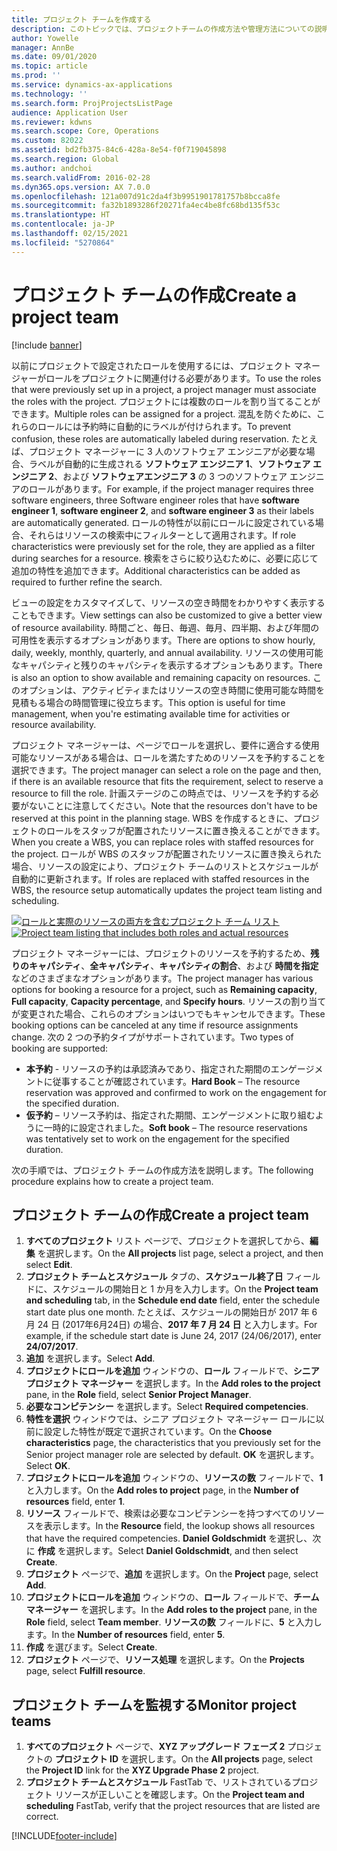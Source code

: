 ```yaml
---
title: プロジェクト チームを作成する
description: このトピックでは、プロジェクトチームの作成方法や管理方法についての説明します。
author: Yowelle
manager: AnnBe
ms.date: 09/01/2020
ms.topic: article
ms.prod: ''
ms.service: dynamics-ax-applications
ms.technology: ''
ms.search.form: ProjProjectsListPage
audience: Application User
ms.reviewer: kdwns
ms.search.scope: Core, Operations
ms.custom: 82022
ms.assetid: bd2fb375-84c6-428a-8e54-f0f719045898
ms.search.region: Global
ms.author: andchoi
ms.search.validFrom: 2016-02-28
ms.dyn365.ops.version: AX 7.0.0
ms.openlocfilehash: 121a007d91c2da4f3b9951901781757b8bcca8fe
ms.sourcegitcommit: fa32b1893286f20271fa4ec4be8fc68bd135f53c
ms.translationtype: HT
ms.contentlocale: ja-JP
ms.lasthandoff: 02/15/2021
ms.locfileid: "5270864"
---
```

# <a name="create-a-project-team"></a><span data-ttu-id="4f8f4-103">プロジェクト チームの作成</span><span class="sxs-lookup"><span data-stu-id="4f8f4-103">Create a project team</span></span>

[!include [banner](../includes/banner.md)]

<span data-ttu-id="4f8f4-104">以前にプロジェクトで設定されたロールを使用するには、プロジェクト マネージャーがロールをプロジェクトに関連付ける必要があります。</span><span class="sxs-lookup"><span data-stu-id="4f8f4-104">To use the roles that were previously set up in a project, a project manager must associate the roles with the project.</span></span> <span data-ttu-id="4f8f4-105">プロジェクトには複数のロールを割り当てることができます。</span><span class="sxs-lookup"><span data-stu-id="4f8f4-105">Multiple roles can be assigned for a project.</span></span> <span data-ttu-id="4f8f4-106">混乱を防ぐために、これらのロールには予約時に自動的にラベルが付けられます。</span><span class="sxs-lookup"><span data-stu-id="4f8f4-106">To prevent confusion, these roles are automatically labeled during reservation.</span></span> <span data-ttu-id="4f8f4-107">たとえば、プロジェクト マネージャーに 3 人のソフトウェア エンジニアが必要な場合、ラベルが自動的に生成される **ソフトウェア エンジニア 1**、**ソフトウェア エンジニア 2**、および **ソフトウェアエンジニア 3** の 3 つのソフトウェア エンジニアのロールがあります。</span><span class="sxs-lookup"><span data-stu-id="4f8f4-107">For example, if the project manager requires three software engineers, three Software engineer roles that have **software engineer 1**, **software engineer 2**, and **software engineer 3** as their labels are automatically generated.</span></span> <span data-ttu-id="4f8f4-108">ロールの特性が以前にロールに設定されている場合、それらはリソースの検索中にフィルターとして適用されます。</span><span class="sxs-lookup"><span data-stu-id="4f8f4-108">If role characteristics were previously set for the role, they are applied as a filter during searches for a resource.</span></span> <span data-ttu-id="4f8f4-109">検索をさらに絞り込むために、必要に応じて追加の特性を追加できます。</span><span class="sxs-lookup"><span data-stu-id="4f8f4-109">Additional characteristics can be added as required to further refine the search.</span></span>

<span data-ttu-id="4f8f4-110">ビューの設定をカスタマイズして、リソースの空き時間をわかりやすく表示することもできます。</span><span class="sxs-lookup"><span data-stu-id="4f8f4-110">View settings can also be customized to give a better view of resource availability.</span></span> <span data-ttu-id="4f8f4-111">時間ごと、毎日、毎週、毎月、四半期、および年間の可用性を表示するオプションがあります。</span><span class="sxs-lookup"><span data-stu-id="4f8f4-111">There are options to show hourly, daily, weekly, monthly, quarterly, and annual availability.</span></span> <span data-ttu-id="4f8f4-112">リソースの使用可能なキャパシティと残りのキャパシティを表示するオプションもあります。</span><span class="sxs-lookup"><span data-stu-id="4f8f4-112">There is also an option to show available and remaining capacity on resources.</span></span> <span data-ttu-id="4f8f4-113">このオプションは、アクティビティまたはリソースの空き時間に使用可能な時間を見積もる場合の時間管理に役立ちます。</span><span class="sxs-lookup"><span data-stu-id="4f8f4-113">This option is useful for time management, when you're estimating available time for activities or resource availability.</span></span>

<span data-ttu-id="4f8f4-114">プロジェクト マネージャーは、ページでロールを選択し、要件に適合する使用可能なリソースがある場合は、ロールを満たすためのリソースを予約することを選択できます。</span><span class="sxs-lookup"><span data-stu-id="4f8f4-114">The project manager can select a role on the page and then, if there is an available resource that fits the requirement, select to reserve a resource to fill the role.</span></span> <span data-ttu-id="4f8f4-115">計画ステージのこの時点では、リソースを予約する必要がないことに注意してください。</span><span class="sxs-lookup"><span data-stu-id="4f8f4-115">Note that the resources don't have to be reserved at this point in the planning stage.</span></span> <span data-ttu-id="4f8f4-116">WBS を作成するときに、プロジェクトのロールをスタッフが配置されたリソースに置き換えることができます。</span><span class="sxs-lookup"><span data-stu-id="4f8f4-116">When you create a WBS, you can replace roles with staffed resources for the project.</span></span> <span data-ttu-id="4f8f4-117">ロールが WBS のスタッフが配置されたリソースに置き換えられた場合、リソースの設定により、プロジェクト チームのリストとスケジュールが自動的に更新されます。</span><span class="sxs-lookup"><span data-stu-id="4f8f4-117">If roles are replaced with staffed resources in the WBS, the resource setup automatically updates the project team listing and scheduling.</span></span>

<span data-ttu-id="4f8f4-118">[![ロールと実際のリソースの両方を含むプロジェクト チーム リスト](./media/projectresourcing03-1024x368.jpg)](./media/projectresourcing03.jpg)</span><span class="sxs-lookup"><span data-stu-id="4f8f4-118">[![Project team listing that includes both roles and actual resources](./media/projectresourcing03-1024x368.jpg)](./media/projectresourcing03.jpg)</span></span> 

<span data-ttu-id="4f8f4-119">プロジェクト マネージャーには、プロジェクトのリソースを予約するため、**残りのキャパシティ**、**全キャパシティ**、**キャパシティの割合**、および **時間を指定** などのさまざまなオプションがあります。</span><span class="sxs-lookup"><span data-stu-id="4f8f4-119">The project manager has various options for booking a resource for a project, such as **Remaining capacity**, **Full capacity**, **Capacity percentage**, and **Specify hours**.</span></span> <span data-ttu-id="4f8f4-120">リソースの割り当てが変更された場合、これらのオプションはいつでもキャンセルできます。</span><span class="sxs-lookup"><span data-stu-id="4f8f4-120">These booking options can be canceled at any time if resource assignments change.</span></span> <span data-ttu-id="4f8f4-121">次の 2 つの予約タイプがサポートされています。</span><span class="sxs-lookup"><span data-stu-id="4f8f4-121">Two types of booking are supported:</span></span>

- <span data-ttu-id="4f8f4-122">**本予約** - リソースの予約は承認済みであり、指定された期間のエンゲージメントに従事することが確認されています。</span><span class="sxs-lookup"><span data-stu-id="4f8f4-122">**Hard Book** – The resource reservation was approved and confirmed to work on the engagement for the specified duration.</span></span>
- <span data-ttu-id="4f8f4-123">**仮予約** – リソース予約は、指定された期間、エンゲージメントに取り組むように一時的に設定されました。</span><span class="sxs-lookup"><span data-stu-id="4f8f4-123">**Soft book** – The resource reservations was tentatively set to work on the engagement for the specified duration.</span></span>

<span data-ttu-id="4f8f4-124">次の手順では、プロジェクト チームの作成方法を説明します。</span><span class="sxs-lookup"><span data-stu-id="4f8f4-124">The following procedure explains how to create a project team.</span></span>

## <a name="create-a-project-team"></a><span data-ttu-id="4f8f4-125">プロジェクト チームの作成</span><span class="sxs-lookup"><span data-stu-id="4f8f4-125">Create a project team</span></span>

1. <span data-ttu-id="4f8f4-126">**すべてのプロジェクト** リスト ページで、プロジェクトを選択してから、**編集** を選択します。</span><span class="sxs-lookup"><span data-stu-id="4f8f4-126">On the **All projects** list page, select a project, and then select **Edit**.</span></span>
2. <span data-ttu-id="4f8f4-127">**プロジェクト チームとスケジュール** タブの、**スケジュール終了日** フィールドに、スケジュールの開始日と 1 か月を入力します。</span><span class="sxs-lookup"><span data-stu-id="4f8f4-127">On the **Project team and scheduling** tab, in the **Schedule end date** field, enter the schedule start date plus one month.</span></span> <span data-ttu-id="4f8f4-128">たとえば、スケジュールの開始日が 2017 年 6 月 24 日 (2017年6月24日) の場合、**2017 年 7 月 24 日** と入力します。</span><span class="sxs-lookup"><span data-stu-id="4f8f4-128">For example, if the schedule start date is June 24, 2017 (24/06/2017), enter **24/07/2017**.</span></span>
3. <span data-ttu-id="4f8f4-129">**追加** を選択します。</span><span class="sxs-lookup"><span data-stu-id="4f8f4-129">Select **Add**.</span></span>
4. <span data-ttu-id="4f8f4-130">**プロジェクトにロールを追加** ウィンドウの、**ロール** フィールドで、**シニア プロジェクト マネージャー** を選択します。</span><span class="sxs-lookup"><span data-stu-id="4f8f4-130">In the **Add roles to the project** pane, in the **Role** field, select **Senior Project Manager**.</span></span>
5. <span data-ttu-id="4f8f4-131">**必要なコンピテンシー** を選択します。</span><span class="sxs-lookup"><span data-stu-id="4f8f4-131">Select **Required competencies**.</span></span>
6. <span data-ttu-id="4f8f4-132">**特性を選択** ウィンドウでは、シニア プロジェクト マネージャー ロールに以前に設定した特性が既定で選択されています。</span><span class="sxs-lookup"><span data-stu-id="4f8f4-132">On the **Choose characteristics** page, the characteristics that you previously set for the Senior project manager role are selected by default.</span></span> <span data-ttu-id="4f8f4-133">**OK** を選択します。</span><span class="sxs-lookup"><span data-stu-id="4f8f4-133">Select **OK**.</span></span>
7. <span data-ttu-id="4f8f4-134">**プロジェクトにロールを追加** ウィンドウの、**リソースの数** フィールドで、**1** と入力します。</span><span class="sxs-lookup"><span data-stu-id="4f8f4-134">On the **Add roles to project** page, in the **Number of resources** field, enter **1**.</span></span>
8. <span data-ttu-id="4f8f4-135">**リソース** フィールドで、検索は必要なコンピテンシーを持つすべてのリソースを表示します。</span><span class="sxs-lookup"><span data-stu-id="4f8f4-135">In the **Resource** field, the lookup shows all resources that have the required competencies.</span></span> <span data-ttu-id="4f8f4-136">**Daniel Goldschmidt** を選択し、次に **作成** を選択します。</span><span class="sxs-lookup"><span data-stu-id="4f8f4-136">Select **Daniel Goldschmidt**, and then select **Create**.</span></span>
9. <span data-ttu-id="4f8f4-137">**プロジェクト** ページで、**追加** を選択します。</span><span class="sxs-lookup"><span data-stu-id="4f8f4-137">On the **Project** page, select **Add**.</span></span>
10. <span data-ttu-id="4f8f4-138">**プロジェクトにロールを追加** ウィンドウの、**ロール** フィールドで、**チーム マネージャー** を選択します。</span><span class="sxs-lookup"><span data-stu-id="4f8f4-138">In the **Add roles to the project** pane, in the **Role** field, select **Team member**.</span></span> <span data-ttu-id="4f8f4-139">**リソースの数** フィールドに、**5** と入力します。</span><span class="sxs-lookup"><span data-stu-id="4f8f4-139">In the **Number of resources** field, enter **5**.</span></span>
11. <span data-ttu-id="4f8f4-140">**作成** を選びます。</span><span class="sxs-lookup"><span data-stu-id="4f8f4-140">Select **Create**.</span></span>
12. <span data-ttu-id="4f8f4-141">**プロジェクト** ページで、**リソース処理** を選択します。</span><span class="sxs-lookup"><span data-stu-id="4f8f4-141">On the **Projects** page, select **Fulfill resource**.</span></span>

## <a name="monitor-project-teams"></a><span data-ttu-id="4f8f4-142">プロジェクト チームを監視する</span><span class="sxs-lookup"><span data-stu-id="4f8f4-142">Monitor project teams</span></span>
1. <span data-ttu-id="4f8f4-143">**すべてのプロジェクト** ページで、**XYZ アップグレード フェーズ 2** プロジェクトの **プロジェクト ID** を選択します。</span><span class="sxs-lookup"><span data-stu-id="4f8f4-143">On the **All projects** page, select the **Project ID** link for the **XYZ Upgrade Phase 2** project.</span></span>
2. <span data-ttu-id="4f8f4-144">**プロジェクト チームとスケジュール** FastTab で、リストされているプロジェクト リソースが正しいことを確認します。</span><span class="sxs-lookup"><span data-stu-id="4f8f4-144">On the **Project team and scheduling** FastTab, verify that the project resources that are listed are correct.</span></span>


[!INCLUDE[footer-include](../includes/footer-banner.md)]